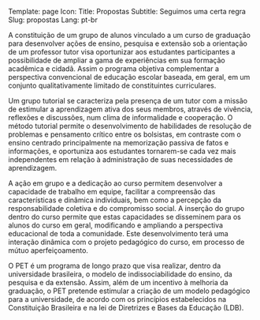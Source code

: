 Template: page
Icon: <i class="fa fa-briefcase" aria-hidden="true"></i>
Title: Propostas
Subtitle: Seguimos uma certa regra
Slug: propostas
Lang: pt-br

A constituição de um grupo de alunos vinculado a um curso de graduação para desenvolver ações de ensino, pesquisa e extensão sob a orientação de um professor tutor visa oportunizar aos estudantes participantes a possibilidade de ampliar a gama de experiências em sua formação acadêmica e cidadã. Assim o programa objetiva complementar a perspectiva convencional de educação escolar baseada, em geral, em um conjunto qualitativamente limitado de constituintes curriculares.

Um grupo tutorial se caracteriza pela presença de um tutor com a missão de estimular a aprendizagem ativa dos seus membros, através de vivência, reflexões e discussões, num clima de informalidade e cooperação. O método tutorial permite o desenvolvimento de habilidades de resolução de problemas e pensamento crítico entre os bolsistas, em contraste com o ensino centrado principalmente na memorização passiva de fatos e informações, e oportuniza aos estudantes tornarem-se cada vez mais independentes em relação à administração de suas necessidades de aprendizagem.

A ação em grupo e a dedicação ao curso permitem desenvolver a capacidade de trabalho em equipe, facilitar a compreensão das características e dinâmica individuais, bem como a percepção da responsabilidade coletiva e do compromisso social. A inserção do grupo dentro do curso permite que estas capacidades se disseminem para os alunos do curso em geral, modificando e ampliando a perspectiva educacional de toda a comunidade. Este desenvolvimento terá uma interação dinâmica com o projeto pedagógico do curso, em processo de mútuo aperfeiçoamento.

O PET é um programa de longo prazo que visa realizar, dentro da universidade brasileira, o modelo de indissociabilidade do ensino, da pesquisa e da extensão. Assim, além de um incentivo à melhoria da graduação, o PET pretende estimular a criação de um modelo pedagógico para a universidade, de acordo com os princípios estabelecidos na Constituição Brasileira e na lei de Diretrizes e Bases da Educação (LDB).
